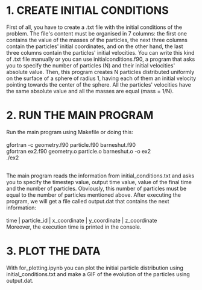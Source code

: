# 1. CREATE INITIAL CONDITIONS

First of all, you have to create a .txt file with the initial conditions of the problem. The file's content must be organised in 7 columns: the first one contains the value of the masses of the particles, the next three columns contain the particles' initial coordinates, and on the other hand, the last three columns contain the particles' initial velocities. You can write this kind of .txt file manually or you can use initialconditions.f90, a program that asks you to specify the number of particles (N) and their initial velocities' absolute value. Then, this program creates N particles distributed uniformly on the surface of a sphere of radius 1, having each of them an initial velocity pointing towards the center of the sphere. All the particles' velocities have the same absolute value and all the masses are equal (mass = 1/N). 

# 2. RUN THE MAIN PROGRAM

Run the main program using Makefile or doing this:  <br/>
<br/>
gfortran -c geometry.f90 particle.f90 barneshut.f90 <br/>
gfortran ex2.f90 geometry.o particle.o barneshut.o -o ex2 <br/>
./ex2 <br/>
<br/>

The main program reads the information from initial_conditions.txt and asks you to specify the timestep value, output time value, value of the final time and the number of particles. Obviously, this number of particles must be equal to the number of particles mentioned above. After executing the program, we will get a file called output.dat that contains the next information: <br/>
<br/>
time  |  particle_id  |   x_coordinate   |  y_coordinate    |  z_coordinate
<br/>
Moreover, the execution time is printed in the console.

# 3. PLOT THE DATA

With for_plotting.ipynb you can plot the initial particle distribution using initial_conditions.txt and make a GIF of the evolution of the particles using output.dat.
